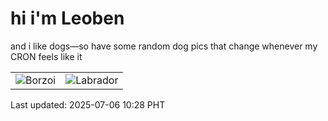 # hi i'm Leoben

and i like dogs—so have some random dog pics that change whenever my CRON feels like it

|  |  |
|--------|----------|
| ![Borzoi](https://random-dog-vercel.vercel.app/api/random-borzoi?v=1751768891) | ![Labrador](https://random-dog-vercel.vercel.app/api/random-labrador?v=1751768891) |

Last updated: 2025-07-06 10:28 PHT

